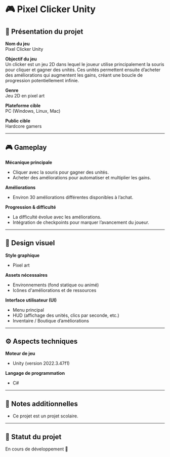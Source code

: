# 🎮 Pixel Clicker Unity

## 🧾 Présentation du projet

**Nom du jeu**  
Pixel Clicker Unity

**Objectif du jeu**  
Un clicker est un jeu 2D dans lequel le joueur utilise principalement la souris pour cliquer et gagner des unités. Ces unités permettent ensuite d’acheter des améliorations qui augmentent les gains, créant une boucle de progression potentiellement infinie.

**Genre**  
Jeu 2D en pixel art

**Plateforme cible**  
PC (Windows, Linux, Mac)

**Public cible**  
Hardcore gamers

---

## 🎮 Gameplay

**Mécanique principale**  
- Cliquer avec la souris pour gagner des unités.
- Acheter des améliorations pour automatiser et multiplier les gains.

**Améliorations**  
- Environ 30 améliorations différentes disponibles à l’achat.

**Progression & difficulté**  
- La difficulté évolue avec les améliorations.
- Intégration de checkpoints pour marquer l’avancement du joueur.

---

## 🎨 Design visuel

**Style graphique**  
- Pixel art 

**Assets nécessaires**  
- Environnements (fond statique ou animé)
- Icônes d'améliorations et de ressources

**Interface utilisateur (UI)**  
- Menu principal
- HUD (affichage des unités, clics par seconde, etc.)
- Inventaire / Boutique d’améliorations

---

## ⚙️ Aspects techniques

**Moteur de jeu**  
- Unity (version 2022.3.47f1)

**Langage de programmation**  
- C#

---

## 📌 Notes additionnelles

- Ce projet est un projet scolaire.

---

## 🚧 Statut du projet

En cours de développement 🚀
